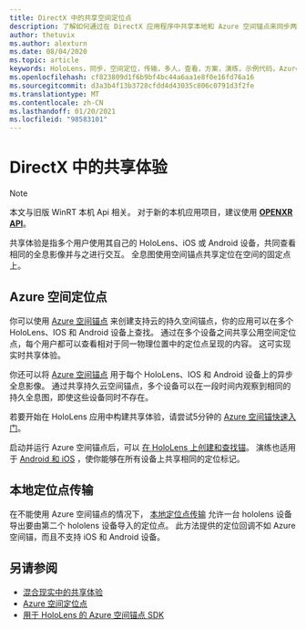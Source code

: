 ```yaml
---
title: DirectX 中的共享空间定位点
description: 了解如何通过在 DirectX 应用程序中共享本地和 Azure 空间锚点来同步两个 HoloLens 设备。
author: thetuvix
ms.author: alexturn
ms.date: 08/04/2020
ms.topic: article
keywords: HoloLens，同步，空间定位，传输，多人，查看，方案，演练，示例代码，Azure，Azure 空间锚，ASA
ms.openlocfilehash: cf823809d1f6b9bf4bc44a6aa1e8f0e16fd76a16
ms.sourcegitcommit: d3a3b4f13b3728cfdd4d43035c806c0791d3f2fe
ms.translationtype: MT
ms.contentlocale: zh-CN
ms.lasthandoff: 01/20/2021
ms.locfileid: "98583101"
---
```

# <a name="shared-experiences-in-directx"></a>DirectX 中的共享体验

> [!NOTE]
> 本文与旧版 WinRT 本机 Api 相关。  对于新的本机应用项目，建议使用 **[OPENXR API](../native/openxr-getting-started.md)**。

共享体验是指多个用户使用其自己的 HoloLens、iOS 或 Android 设备，共同查看相同的全息影像并与之进行交互。 全息图使用空间锚点共享定位在空间的固定点上。

## <a name="azure-spatial-anchors"></a>Azure 空间定位点

你可以使用 <a href="/azure/spatial-anchors/overview" target="_blank">Azure 空间锚点</a> 来创建支持云的持久空间锚点，你的应用可以在多个 HoloLens、IOS 和 Android 设备上查找。  通过在多个设备之间共享公用空间定位点，每个用户都可以查看相对于同一物理位置中的定位点呈现的内容。  这可实现实时共享体验。

你还可以将 <a href="/azure/spatial-anchors/overview" target="_blank">Azure 空间锚点</a> 用于每个 HoloLens、IOS 和 Android 设备上的异步全息影像。  通过共享持久云空间锚点，多个设备可以在一段时间内观察到相同的持久全息图，即使这些设备同时不存在。

若要开始在 HoloLens 应用中构建共享体验，请尝试5分钟的 <a href="/azure/spatial-anchors/quickstarts/get-started-hololens" target="_blank">Azure 空间锚快速入门</a>。

启动并运行 Azure 空间锚点后，可以 <a href="/azure/spatial-anchors/concepts/create-locate-anchors-cpp-winrt" target="_blank">在 HoloLens 上创建和查找锚</a>。  演练也适用于 <a href="/azure/spatial-anchors/create-locate-anchors-overview" target="_blank">Android 和 iOS</a> ，使你能够在所有设备上共享相同的定位标记。

## <a name="local-anchor-transfers"></a>本地定位点传输

在不能使用 Azure 空间锚点的情况下， [本地定位点传输](../../out-of-scope/local-anchor-transfers-in-directx.md) 允许一台 hololens 设备导出要由第二个 hololens 设备导入的定位点。  此方法提供的定位回调不如 Azure 空间锚，而且不支持 iOS 和 Android 设备。

## <a name="see-also"></a>另请参阅

* [混合现实中的共享体验](shared-experiences-in-mixed-reality.md)
* <a href="/azure/spatial-anchors" target="_blank">Azure 空间定位点</a>
* <a href="/cpp/api/spatial-anchors/winrt/" target="_blank">用于 HoloLens 的 Azure 空间锚点 SDK</a>